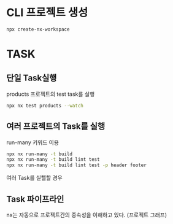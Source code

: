 # CLI 프로젝트 생성 

```bash
npx create-nx-workspace
```

# TASK

## 단일 Task실행
products 프로젝트의 test task를 실행 
```bash
npx nx test products --watch 
```

## 여러 프로젝트의 Task를 실행

run-many 키워드 이용
```bash
npx nx run-many -t build
npx nx run-many -t build lint test
npx nx run-many -t build lint test -p header footer
```

여러 Task를 실핼할 경우 

## Task 파이프라인 
nx는 자동으로 프로젝트간의 종속성을 이해하고 있다. (프로젝트 그래프)
